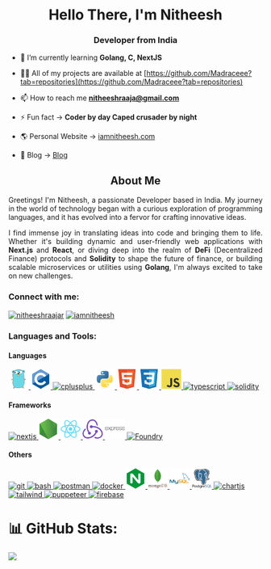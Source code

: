 <h1 align="center">Hello There, I'm Nitheesh</h1>
<h3 align="center">Developer from India</h3>

- 📖 I’m currently learning **Golang, C, NextJS**

- 👨‍💻 All of my projects are available at [https://github.com/Madraceee?tab=repositories](https://github.com/Madraceee?tab=repositories)

- 📫 How to reach me **nitheeshraaja@gmail.com**

- ⚡ Fun fact -> **Coder by day Caped crusader by night**
- 🌎 Personal Website -> [iamnitheesh.com](https://iamnitheesh.com)
- 📖 Blog -> [Blog](https://blog.iamnitheesh.com)

<h2 align="center">About Me</h2>
<p align="justify">Greetings! I'm Nitheesh, a passionate Developer based in India. My journey in the world of technology began with a curious exploration of programming languages, and it has evolved into a fervor for crafting innovative ideas.</p>

<p align="justify">I find immense joy in translating ideas into code and bringing them to life. Whether it's building dynamic and user-friendly web applications with <strong>Next.js</strong> and <strong>React</strong>, or diving deep into the realm of <strong>DeFi</strong> (Decentralized Finance) protocols and <strong>Solidity</strong> to shape the future of finance, or building scalable microservices or utilities using <strong>Golang</strong>, I'm always excited to take on new challenges.</p>

<h3 align="left">Connect with me:</h3>
<p align="left">
<a href="https://linkedin.com/in/nitheeshraajar" target="blank"><img align="center" src="https://content.linkedin.com/content/dam/me/business/en-us/amp/brand-site/v2/bg/LI-Bug.svg.original.svg" alt="nitheeshraajar" height="30" width="40" /></a>
<a href="https://www.instagram.com/iamnitheesh_/" target="blank"><img align="center" src="https://cdn2.iconfinder.com/data/icons/social-media-2285/512/1_Instagram_colored_svg_1-512.png" alt="iamnitheesh" height="30" width="40" /></a>
</p>

<h3 align="left">Languages and Tools:</h3>
<p align="left"> 
  <h4 align="left">Languages</h4>
  <a href="https://go.dev/" target="_blank" rel="noreferrer"> <img src="https://raw.githubusercontent.com/devicons/devicon/refs/heads/master/icons/go/go-original.svg" alt="golang" width="40" height="40"/> </a> 
  <a href="https://www.cprogramming.com/" target="_blank" rel="noreferrer"> <img src="https://raw.githubusercontent.com/devicons/devicon/master/icons/c/c-original.svg" alt="c" width="40" height="40"/> </a>
  <a href="https://www.w3schools.com/cpp/" target="_blank" rel="noreferrer"> <img src="https://github.com/isocpp/logos/blob/master/cpp_logo.svg" alt="cplusplus" width="40" height="40"/> </a> 
  <a href="https://www.python.org/" target="_blank" rel="noreferrer"> <img src="https://raw.githubusercontent.com/devicons/devicon/refs/heads/master/icons/python/python-original.svg" alt="python" width="40" height="40"/> </a> 
  <a href="https://www.w3.org/html/" target="_blank" rel="noreferrer"> <img src="https://raw.githubusercontent.com/devicons/devicon/master/icons/html5/html5-original.svg" alt="html5" width="40" height="40"/> </a> 
  <a href="https://www.w3schools.com/css/" target="_blank" rel="noreferrer"> <img src="https://raw.githubusercontent.com/devicons/devicon/master/icons/css3/css3-original.svg" alt="css3" width="40" height="40"/> </a>  
    <a href="https://developer.mozilla.org/en-US/docs/Web/JavaScript" target="_blank" rel="noreferrer"> <img src="https://raw.githubusercontent.com/devicons/devicon/refs/heads/master/icons/javascript/javascript-original.svg" alt="javascript" width="40" height="40"/> </a>  
  <a href="https://www.typescriptlang.org/" target="_blank" rel="noreferrer"> <img src="https://github.com/remojansen/logo.ts/blob/master/ts.png" alt="typescript" width="40" height="40"/> </a> 
  <a href="https://docs.soliditylang.org/en/v0.8.21/" target="_blank" rel="noreferrer"> <img src="https://docs.soliditylang.org/en/latest/_images/solidity_logo.svg" alt="solidity" width="40" height="40"/> </a>

  <h4 align="left">Frameworks</h4>
    <a href="https://nextjs.org/" target="_blank" rel="noreferrer"> <img src="https://cdn.worldvectorlogo.com/logos/nextjs-2.svg" alt="nextjs" width="40" height="40"/> </a> 
    <a href="https://nodejs.org" target="_blank" rel="noreferrer"> <img src="https://raw.githubusercontent.com/devicons/devicon/master/icons/nodejs/nodejs-original.svg" alt="nodejs" width="40" height="40"/> </a> 
    <a href="https://reactjs.org/" target="_blank" rel="noreferrer"> <img src="https://raw.githubusercontent.com/devicons/devicon/master/icons/react/react-original.svg" alt="react" width="40" height="40"/> </a> 
    <a href="https://redux.js.org" target="_blank" rel="noreferrer"> <img src="https://raw.githubusercontent.com/devicons/devicon/master/icons/redux/redux-original.svg" alt="redux" width="40" height="40"/> </a>
    <a href="https://expressjs.com" target="_blank" rel="noreferrer"> <img src="https://raw.githubusercontent.com/devicons/devicon/master/icons/express/express-original-wordmark.svg" alt="express" width="40" height="40"/> </a>  
     <a href="https://book.getfoundry.sh/" target="_blank" rel="noreferrer"> <img src="https://getfoundry.sh/logo.png" alt="Foundry" width="40" height="40"/> </a>

  <h4 align="left">Others</h4>
  <a href="https://git-scm.com/" target="_blank" rel="noreferrer"> <img src="https://www.vectorlogo.zone/logos/git-scm/git-scm-icon.svg" alt="git" width="40" height="40"/> </a>
  <a href="https://www.gnu.org/software/bash/" target="_blank" rel="noreferrer"> <img src="https://www.vectorlogo.zone/logos/gnu_bash/gnu_bash-icon.svg" alt="bash" width="40" height="40"/> </a> 
  <a href="https://postman.com" target="_blank" rel="noreferrer"> <img src="https://www.vectorlogo.zone/logos/getpostman/getpostman-icon.svg" alt="postman" width="40" height="40"/> </a> 
  <a href="https://www.docker.com/" target="_blank" rel="noreferrer"> <img src="https://avatars.githubusercontent.com/u/5429470?s=200&v=4" alt="docker" width="40" height="40"/> </a> 
  <a href="https://www.nginx.com" target="_blank" rel="noreferrer"> <img src="https://raw.githubusercontent.com/devicons/devicon/master/icons/nginx/nginx-original.svg" alt="nginx" width="40" height="40"/> </a> 
   <a href="https://www.mongodb.com/" target="_blank" rel="noreferrer"> <img src="https://raw.githubusercontent.com/devicons/devicon/master/icons/mongodb/mongodb-original-wordmark.svg" alt="mongodb" width="40" height="40"/> </a> 
  <a href="https://www.mysql.com/" target="_blank" rel="noreferrer"> <img src="https://raw.githubusercontent.com/devicons/devicon/master/icons/mysql/mysql-original-wordmark.svg" alt="mysql" width="40" height="40"/> </a>   
  <a href="https://www.postgresql.org" target="_blank" rel="noreferrer"> <img src="https://raw.githubusercontent.com/devicons/devicon/master/icons/postgresql/postgresql-original-wordmark.svg" alt="postgresql" width="40" height="40"/> </a> 
  <a href="https://www.chartjs.org" target="_blank" rel="noreferrer"> <img src="https://www.chartjs.org/media/logo-title.svg" alt="chartjs" width="40" height="40"/> </a> 
  <a href="https://tailwindcss.com/" target="_blank" rel="noreferrer"> <img src="https://www.vectorlogo.zone/logos/tailwindcss/tailwindcss-icon.svg" alt="tailwind" width="40" height="40"/> </a> 
  <a href="https://github.com/puppeteer/puppeteer" target="_blank" rel="noreferrer"> <img src="https://www.vectorlogo.zone/logos/pptrdev/pptrdev-official.svg" alt="puppeteer" width="40" height="40"/> </a> 
  <a href="https://firebase.google.com/" target="_blank" rel="noreferrer"> <img src="https://www.vectorlogo.zone/logos/firebase/firebase-icon.svg" alt="firebase" width="40" height="40"/> </a> 
</p>


# 📊 GitHub Stats:
![](https://github-readme-stats.vercel.app/api/top-langs/?username=Madraceee&theme=merko&hide_border=false&include_all_commits=false&count_private=true&layout=compact)
